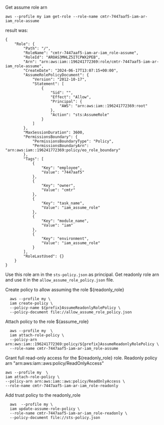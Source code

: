 Get assume role arn
```shell
aws --profile my iam get-role --role-name cmtr-7447aaf5-iam-ar-iam_role-assume
```
result was:
```
{
    "Role": {
        "Path": "/",
        "RoleName": "cmtr-7447aaf5-iam-ar-iam_role-assume",
        "RoleId": "AROAS3MHLZ5ITCPWX2PEB",
        "Arn": "arn:aws:iam::196241772369:role/cmtr-7447aaf5-iam-ar-iam_role-assume",
        "CreateDate": "2024-06-17T13:07:15+00:00",
        "AssumeRolePolicyDocument": {
            "Version": "2012-10-17",
            "Statement": [
                {
                    "Sid": "",
                    "Effect": "Allow",
                    "Principal": {
                        "AWS": "arn:aws:iam::196241772369:root"
                    },
                    "Action": "sts:AssumeRole"
                }
            ]
        },
        "MaxSessionDuration": 3600,
        "PermissionsBoundary": {
            "PermissionsBoundaryType": "Policy",
            "PermissionsBoundaryArn": "arn:aws:iam::196241772369:policy/eo_role_boundary"
        },
        "Tags": [
            {
                "Key": "employee",
                "Value": "7447aaf5"
            },
            {
                "Key": "owner",
                "Value": "cmtr"
            },
            {
                "Key": "task_name",
                "Value": "iam_assume_role"
            },
            {
                "Key": "module_name",
                "Value": "iam"
            },
            {
                "Key": "environment",
                "Value": "iam_assume_role"
            }
        ],
        "RoleLastUsed": {}
    }
}
```
Use this role arn in the `sts-policy.json` as principal.
Get readonly role arn and use it in the `allow_assume_role_policy.json` file.

Create policy to allow assuming the role ${readonly_role} 
```shell 
  aws --profile my \
  iam create-policy \
  --policy-name ${prefix}AssumeReadonlyRolePolicy \
  --policy-document file://allow_assume_role_policy.json
```

Attach policy to the role ${assume_role}
```shell
  aws --profile my  \
  iam attach-role-policy \
  --policy-arn arn:aws:iam::196241772369:policy/${prefix}AssumeReadonlyRolePolicy \
  --role-name cmtr-7447aaf5-iam-ar-iam_role-assume
```

Grant full read-only access for the ${readonly_role} role.
Readonly policy arn "arn:aws:iam::aws:policy/ReadOnlyAccess"
```shell
aws --profile my  \
iam attach-role-policy \
--policy-arn arn:aws:iam::aws:policy/ReadOnlyAccess \
--role-name cmtr-7447aaf5-iam-ar-iam_role-readonly
```

Add trust policy to the readonly_role

```shell
  aws  --profile my \
  iam update-assume-role-policy \
  --role-name cmtr-7447aaf5-iam-ar-iam_role-readonly \
  --policy-document file://sts-policy.json
```
